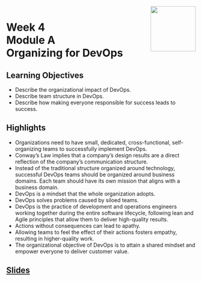 <a href="../">
  <img src="/img/Introduction_to_DevOps_logo.png" width="120" align="right">
</a>

# Week 4 <br> Module A <br> Organizing for DevOps

## Learning Objectives
- Describe the organizational impact of DevOps.
- Describe team structure in DevOps.
- Describe how making everyone responsible for success leads to success.

## Highlights
- Organizations need to have small, dedicated, cross-functional, self-organizing teams to successfully implement DevOps. 
- Conway’s Law implies that a company’s design results are a direct reflection of the company’s communication structure. 
- Instead of the traditional structure organized around technology, successful DevOps teams should be organized around business domains. Each team should have its own mission that aligns with a business domain. 
- DevOps is a mindset that the whole organization adopts. 
- DevOps solves problems caused by siloed teams. 
- DevOps is the practice of development and operations engineers working together during the entire software lifecycle, following lean and Agile principles that allow them to deliver high-quality results. 
- Actions without consequences can lead to apathy. 
- Allowing teams to feel the effect of their actions fosters empathy, resulting in higher-quality work. 
- The organizational objective of DevOps is to attain a shared mindset and empower everyone to deliver customer value. 

## [Slides](./Slides/README.md)
